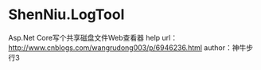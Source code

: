 # ShenNiu.LogTool
Asp.Net Core写个共享磁盘文件Web查看器
help url：http://www.cnblogs.com/wangrudong003/p/6946236.html
author：神牛步行3
